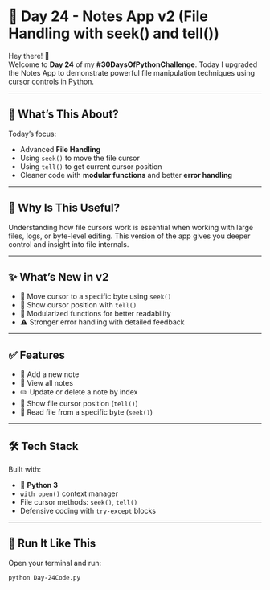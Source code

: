 # 🧾 Day 24 - Notes App v2 (File Handling with seek() and tell())

Hey there! 👋  
Welcome to **Day 24** of my **#30DaysOfPythonChallenge**. Today I upgraded the Notes App to demonstrate powerful file manipulation techniques using cursor controls in Python.

---

## 📌 What’s This About?
Today’s focus:  
- Advanced **File Handling**
- Using `seek()` to move the file cursor  
- Using `tell()` to get current cursor position  
- Cleaner code with **modular functions** and better **error handling**

---

## 💭 Why Is This Useful?
Understanding how file cursors work is essential when working with large files, logs, or byte-level editing. This version of the app gives you deeper control and insight into file internals.

---

## ✨ What’s New in v2

- 🧭 Move cursor to a specific byte using `seek()`
- 📍 Show cursor position with `tell()`
- 🧠 Modularized functions for better readability
- ⚠️ Stronger error handling with detailed feedback

---

## ✅ Features

- 📝 Add a new note
- 📖 View all notes
- ✏️ Update or delete a note by index
- 📍 Show file cursor position (`tell()`)
- 🔁 Read file from a specific byte (`seek()`)

---

## 🛠️ Tech Stack

Built with:
- 🐍 **Python 3**
- `with open()` context manager
- File cursor methods: `seek()`, `tell()`
- Defensive coding with `try-except` blocks

---

## 🚀 Run It Like This

Open your terminal and run:
```bash
python Day-24Code.py
